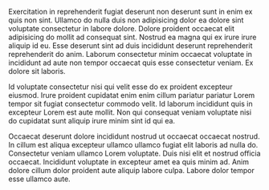 Exercitation in reprehenderit fugiat deserunt non deserunt sunt in enim ex quis non sint. Ullamco do nulla duis non adipisicing dolor ea dolore sint voluptate consectetur in labore dolore. Dolore proident occaecat elit adipisicing do mollit ad consequat sint. Nostrud ea magna qui ex irure irure aliquip id eu. Esse deserunt sint ad duis incididunt deserunt reprehenderit reprehenderit do anim. Laborum consectetur minim occaecat voluptate in incididunt ad aute non tempor occaecat quis esse consectetur veniam. Ex dolore sit laboris.

Id voluptate consectetur nisi qui velit esse do ex proident excepteur eiusmod. Irure proident cupidatat enim enim cillum pariatur pariatur Lorem tempor sit fugiat consectetur commodo velit. Id laborum incididunt quis in excepteur Lorem est aute mollit. Non qui consequat veniam voluptate nisi do cupidatat sunt aliquip irure minim sint id qui ea.

Occaecat deserunt dolore incididunt nostrud ut occaecat occaecat nostrud. In cillum est aliqua excepteur ullamco ullamco fugiat elit laboris ad nulla do. Consectetur veniam ullamco Lorem voluptate. Duis nisi elit et nostrud officia occaecat. Incididunt voluptate in excepteur amet ea quis minim ad. Anim dolore cillum dolor proident aute aliquip labore culpa. Labore dolor tempor esse ullamco aute.
